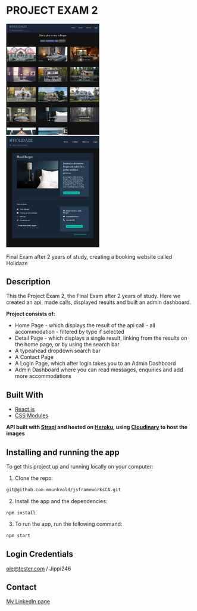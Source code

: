 # PROJECT EXAM 2

<img src="https://github.com/mmunkvold/jsframeworksCA/blob/main/src/images/holidaze.png" width="250" alt="Holidaze Home Page">&nbsp;&nbsp;&nbsp;
<img src="https://github.com/mmunkvold/jsframeworksCA/blob/main/src/images/detail2.png" width="250" alt="Detail Page showing one accommodation">

Final Exam after 2 years of study, creating a booking website called Holidaze

## Description

This the Project Exam 2, the Final Exam after 2 years of study. Here we created an api, made calls, displayed results and built an admin dashboard.

**Project consists of:**

- Home Page - which displays the result of the api call - all accommodation - filtered by type if selected
- Detail Page - which displays a single result, linking from the results on the home page, or by using the search bar
- A typeahead dropdown search bar
- A Contact Page
- A Login Page, which after login takes you to an Admin Dashboard
- Admin Dashboard where you can read messages, enquiries and add more accommodations  

## Built With

- [React.js](https://reactjs.org/)
- [CSS Modules](https://github.com/css-modules/css-modules)

**API built with [Strapi](https://strapi.io/) and hosted on [Heroku](https://id.heroku.com/login), using [Cloudinary](https://cloudinary.com/) to host the images**  

## Installing and running the app

To get this project up and running locally on your computer:

1. Clone the repo:

```bash
git@github.com:mmunkvold/jsframeworksCA.git
```

2. Install the app and the dependencies:

```
npm install
```

3. To run the app, run the following command:

```bash
npm start
```  

## Login Credentials
ole@tester.com / Jippi246  


## Contact

[My LinkedIn page](https://www.linkedin.com/in/monica-munkvold-nikolaisen/)

